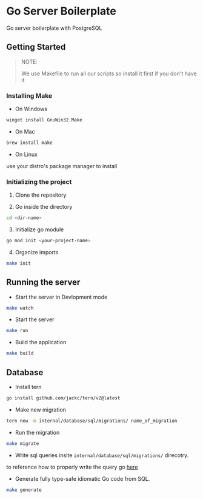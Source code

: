 # Go Server Boilerplate

Go server boilerplate with PostgreSQL

## Getting Started

> NOTE:
>
> We use Makefile to run all our scripts so install it first if you don't have it

### Installing Make

- On Windows
```sh
winget install GnuWin32.Make
```

- On Mac
```sh
brew install make
```

- On Linux

use your distro's package manager to install

### Initializing the project

1. Clone the repository

2. Go inside the directory
```sh
cd <dir-name>
```
3. Initialize go module
```sh
go mod init <your-project-name>
```

4. Organize imports
```sh
make init
```

## Running the server

- Start the server in Devlopment mode
```sh
make watch
```

- Start the server
```sh
make run
```

- Build the application
```sh
make build
```

## Database

- Install tern
```sh
go install github.com/jackc/tern/v2@latest
```

- Make new migration

```sh
tern new -m internal/database/sql/migrations/ name_of_migration
```

- Run the migration

```sh
make migrate
```

- Write sql queries insite `internal/database/sql/migrations/` direcotry.

to reference how to properly write the query go [here](https://docs.sqlc.dev/en/latest/howto/select.html)

- Generate fully type-safe idiomatic Go code from SQL.

```sh
make generate
```

